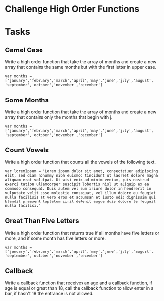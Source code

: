 # Challenge High Order Functions

# Tasks

## Camel Case

Write a high order function that take the array of months and create a new array that contains the same months but with the first letter in upper case.

```
var months = ['january','february','march','april','may','june','july','august', 'september','october','november','december']
```

## Some Months

Write a high order function that take the array of months and create a new array that contains only the months that begin with j.

```
var months = ['january','february','march','april','may','june','july','august', 'september','october','november','december']
```

## Count Vowels

Write a high order function that counts all the vowels of the following text.

```
var loremIpsum = 'Lorem ipsum dolor sit amet, consectetuer adipiscing elit, sed diam nonummy nibh euismod tincidunt ut laoreet dolore magna aliquam erat volutpat. Ut wisi enim ad minim veniam, quis nostrud exerci tation ullamcorper suscipit lobortis nisl ut aliquip ex ea commodo consequat. Duis autem vel eum iriure dolor in hendrerit in vulputate velit esse molestie consequat, vel illum dolore eu feugiat nulla facilisis at vero eros et accumsan et iusto odio dignissim qui blandit praesent luptatum zzril delenit augue duis dolore te feugait nulla facilisi.'
```

## Great Than Five Letters

Write a high order function that returns true if all months have five letters or more, and if some month has five letters or more.

```
var months = ['january','february','march','april','may','june','july','august', 'september','october','november','december']
```

## Callback

Write a callback function that receives an age and a callback function, if age is equal or great than 18, call the callback function to allow enter in a bar, if hasn't 18 the entrance is not allowed.
